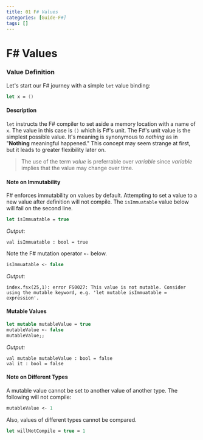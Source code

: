 ```yaml
---
title: 01 F# Values
categories: [Guide-F#]
tags: []
---
```



# F# Values

### Value Definition
Let's start our F# journey with a simple `let` value binding:

```fsharp
let x = ()
```


#### Description
`let` instructs the F# compiler to set aside a memory location with a name of `x`.  The value in this case is `()` which is F#'s unit.  The F#'s unit value is the simplest possible value.  It's meaning is synonymous to *nothing* as in "**Nothing** meaningful happened."  This concept may seem strange at first, but it leads to greater flexibility later on.

> The use of the term *value* is preferrable over *variable* since *variable* implies that the value may change over time.

#### Note on Immutability
F# enforces immutability on values by default.  Attempting to set a value to a new value after definition will not compile.  The `isImmuatable` value below will fail on the second line.

```fsharp
let isImmuatable = true
```



*Output*:
```console
val isImmuatable : bool = true
```

Note the F# mutation operator `<-` below.

```fsharp
isImmuatable <- false
```

*Output*:
```console
index.fsx(25,1): error FS0027: This value is not mutable. Consider using the mutable keyword, e.g. 'let mutable isImmuatable = expression'.
``` 



#### Mutable Values

```fsharp
let mutable mutableValue = true
mutableValue <- false
mutableValue;;
```

*Output:*
```console
val mutable mutableValue : bool = false
val it : bool = false
```



#### Note on Different Types
A mutable value cannot be set to another value of another type.  The following will not compile:

```fsharp
mutableValue <- 1
```

Also, values of different types cannot be compared.
```fsharp
let willNotCompile = true = 1
```




